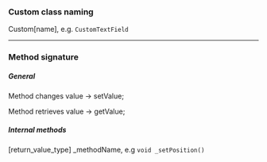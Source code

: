 ### Custom class naming
Custom[name], e.g. `CustomTextField`

---
### Method signature
##### General
Method changes value -> setValue;

Method retrieves value -> getValue;

##### Internal methods 
[return_value_type] _methodName, e.g `void _setPosition()`